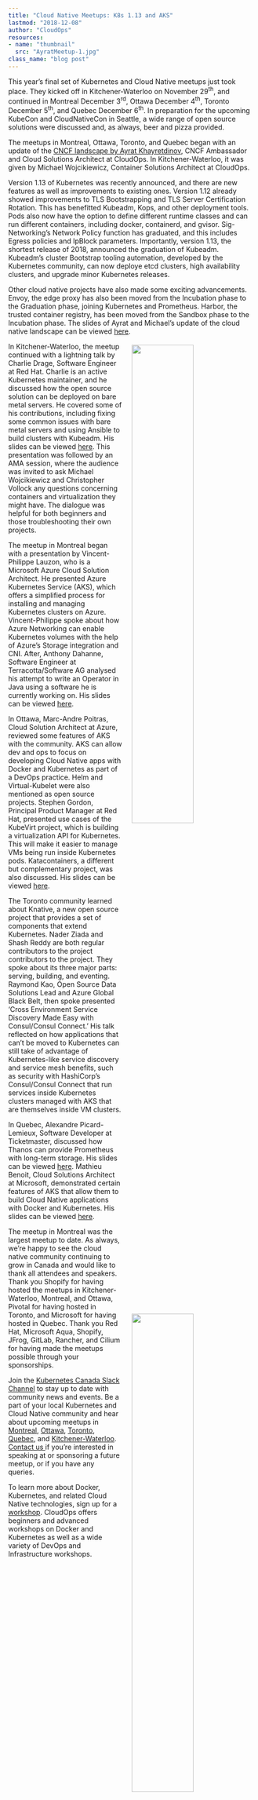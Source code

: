 ```yaml
---
title: "Cloud Native Meetups: K8s 1.13 and AKS"
lastmod: "2018-12-08"
author: "CloudOps"
resources:
- name: "thumbnail"
  src: "AyratMeetup-1.jpg"
class_name: "blog post"
---
```



<p>This year’s final set of Kubernetes and Cloud Native meetups just took place. They kicked off in Kitchener-Waterloo on November 29<sup>th</sup>, and continued in Montreal December 3<sup>rd</sup>, Ottawa December 4<sup>th</sup>, Toronto December 5<sup>th</sup>, and Quebec December 6<sup>th</sup>. In preparation for the upcoming KubeCon and CloudNativeCon in Seattle, a wide range of open source solutions were discussed and, as always, beer and pizza provided.</p>

<p>The meetups in Montreal, Ottawa, Toronto, and Quebec began with an update of the <a href="https://www.cloudops.com/2018/10/the-beginners-guide-to-the-cncf-landscape/">CNCF landscape by Ayrat Khayretdinov</a>, CNCF Ambassador and Cloud Solutions Architect at CloudOps. In Kitchener-Waterloo, it was given by Michael Wojcikiewicz, Container Solutions Architect at CloudOps.</p>

<p>Version 1.13 of Kubernetes was recently announced, and there are new features as well as improvements to existing ones. Version 1.12 already showed improvements to TLS Bootstrapping and TLS Server Certification Rotation. This has benefitted Kubeadm, Kops, and other deployment tools. Pods also now have the option to define different runtime classes and can run different containers, including docker, containerd, and gvisor. Sig-Networking’s Network Policy function has graduated, and this includes Egress policies and IpBlock parameters. Importantly, version 1.13, the shortest release of 2018, announced the graduation of Kubeadm. Kubeadm’s cluster Bootstrap tooling automation, developed by the Kubernetes community, can now deploye etcd clusters, high availability clusters, and upgrade minor Kubernetes releases.</p>

<p>Other cloud native projects have also made some exciting advancements. Envoy, the edge proxy has also been moved from the Incubation phase to the Graduation phase, joining Kubernetes and Prometheus. Harbor, the trusted container registry, has been moved from the Sandbox phase to the Incubation phase. The slides of Ayrat and Michael’s update of the cloud native landscape can be viewed <a href="https://www.slideshare.net/CloudOps2005/kubernetes-and-cloud-native-update-q4-2018">here</a>.</p>

<div class="wp-block-image"><img style="float: right; margin: 5px 0 20px 20px; width: 50%;" src="/images/blog/post/Kitchener-WaterlooMeetup.png" alt=""></div>

<p>In Kitchener-Waterloo, the meetup continued with a lightning talk by Charlie Drage, Software Engineer at Red Hat. Charlie is an active Kubernetes maintainer, and he discussed how the open source solution can be deployed on bare metal servers. He covered some of his contributions, including fixing some common issues with bare metal servers and using Ansible to build clusters with Kubeadm. His slides can be viewed&nbsp;<a href="https://www.slideshare.net/CloudOps2005/kubernetes-on-bare-metal-at-the-kitchenerwaterloo-kubernetes-and-cloud-native-meetup">here</a>. This presentation was followed by an AMA session, where the audience was invited to ask Michael Wojcikiewicz and Christopher Vollock any questions concerning containers and virtualization they might have. The dialogue was helpful for both beginners and those troubleshooting their own projects. &nbsp;</p>

<p>The meetup in Montreal began with a presentation by Vincent-Philippe Lauzon, who is a Microsoft Azure Cloud Solution Architect. He presented Azure Kubernetes Service (AKS), which offers a simplified process for installing and managing Kubernetes clusters on Azure. Vincent-Philippe spoke about how Azure Networking can enable Kubernetes volumes with the help of Azure’s Storage integration and CNI. After, Anthony Dahanne, Software Engineer at Terracotta/Software AG analysed his attempt to write an Operator in Java using a software he is currently working on. His slides can be viewed <a href="https://fr.slideshare.net/anthonydahanne/kubernetes-java-operator">here</a>.</p>

<p>In Ottawa, Marc-Andre Poitras, Cloud Solution Architect at Azure, reviewed some features of AKS with the community. AKS can allow dev and ops to focus on developing Cloud Native apps with Docker and Kubernetes as part of a DevOps practice. Helm and Virtual-Kubelet were also mentioned as open source projects. Stephen Gordon, Principal Product Manager at Red Hat, presented use cases of the KubeVirt project, which is building a virtualization API for Kubernetes. This will make it easier to manage VMs being run inside Kubernetes pods. Katacontainers, a different but complementary project, was also discussed. His slides can be viewed <a href="https://www.slideshare.net/sgordon2/introducing-kubevirt">here</a>.</p>

<div class="wp-block-image"><img style="float: right; margin: 5px 0 20px 20px; width: 50%;" src="/images/blog/post/TorontoMeetup.png" alt=""></div>

<p>The Toronto community learned about Knative, a new open source project that provides a set of components that extend Kubernetes. Nader Ziada and Shash Reddy are both regular contributors to the project contributors to the project. They spoke about its three major parts: serving, building, and eventing. Raymond Kao, Open Source Data Solutions Lead and Azure Global Black Belt, then spoke presented ‘Cross Environment Service Discovery Made Easy with Consul/Consul Connect.’ His talk reflected on how applications that can’t be moved to Kubernetes can still take of advantage of Kubernetes-like service discovery and service mesh benefits, such as security with HashiCorp’s Consul/Consul Connect that run services inside Kubernetes clusters managed with AKS that are themselves inside VM clusters.</p>

<p>In Quebec, Alexandre Picard-Lemieux, Software Developer at Ticketmaster, discussed how Thanos can provide Prometheus with long-term storage. His slides can be viewed <a href="https://www.slideshare.net/CloudOps2005/prometheus-and-thanos">here</a>. Mathieu Benoit, Cloud Solutions Architect at Microsoft, demonstrated certain features of AKS that allow them to build Cloud Native applications with Docker and Kubernetes. His slides can be viewed <a href="https://mabenoit.blob.core.windows.net/public/AKS%20%2B%20VirtualKubelet%20-%20Mathieu%20Benoit.pdf">here</a>.</p>

<div class="wp-block-image"><img style="float: right; margin: 5px 0 20px 20px; width: 50%;" src="/images/blog/post/MontrealAKSMeetup.png" alt=""></div>

<p>The meetup in Montreal was the largest meetup to date. As always, we’re happy to see the cloud native community continuing to grow in Canada and would like to thank all attendees and speakers. Thank you Shopify for having hosted the meetups in Kitchener-Waterloo, Montreal, and Ottawa, Pivotal for having hosted in Toronto, and Microsoft for having hosted in Quebec. Thank you Red Hat, Microsoft Aqua, Shopify, JFrog, GitLab, Rancher, and Cilium for having made the meetups possible through your sponsorships.</p>

<div class="wp-block-image"><img style="float: right; margin: 5px 0 20px 20px; width: 50%;" src="/images/blog/post/MeetupSponsors.png" alt=""></div>

<p>Join the <a href="http://k8scanadaslack.herokuapp.com/">Kubernetes Canada Slack Channel</a> to stay up to date with community news and events. Be a part of your local Kubernetes and Cloud Native community and hear about upcoming meetups in <a href="https://www.meetup.com/Kubernetes-Montreal">Montreal</a>, <a href="https://www.meetup.com/Kubernetes-Ottawa">Ottawa</a>, <a href="https://www.meetup.com/Kubernetes-Toronto">Toronto</a>, <a href="https://www.meetup.com/Kubernetes-Quebec">Quebec</a>, and <a href="https://www.meetup.com/Kubernetes-Kitchener-Waterloo">Kitchener-Waterloo</a>. <a href="mailto: ctrang@cloudops.com">Contact us </a>if you’re interested in speaking at or sponsoring a future meetup, or if you have any queries.</p>

<p>To learn more about Docker, Kubernetes, and related Cloud Native technologies, sign up for a <a href="https://www.cloudops.com/workshop-calendar/">workshop</a>. CloudOps offers beginners and advanced workshops on Docker and Kubernetes as well as a wide variety of DevOps and Infrastructure workshops.</p>